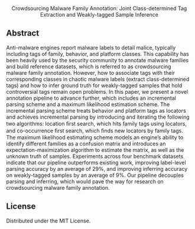 
<!-- PROJECT LOGO -->
<br />
<div align="center">
  <a href="https://github.com/jyker/crowdma">
  </a>

  <p align="center">
    Crowdsourcing Malware Family Annotation: Joint Class-determined Tag Extraction and Weakly-tagged Sample Inference
    <br />

  </p>
</div>


<!-- ABOUT THE PROJECT -->
## Abstract

Anti-malware engines report malware labels to detail malice, typically including tags of family, behavior, and platform classes. This capability has been heavily used by the security community to annotate malware families and build reference datasets, which is referred to as crowdsourcing malware family annotation. However, how to associate tags with their corresponding classes in chaotic malware labels (extract class-determined tags) and how to infer ground truth for weakly-tagged samples that hold controversial tags remain open problems. In this paper, we present a novel annotation pipeline to advance further, which includes an incremental parsing scheme and a maximum likelihood estimation scheme. The incremental parsing scheme treats behavior and platform tags as locators and achieves incremental parsing by introducing and iterating the following two algorithms: location ﬁrst search, which hits family tags using locators, and co-occurrence ﬁrst search, which ﬁnds new locators by family tags. The maximum likelihood estimating scheme models an engine’s ability to identify different families as a confusion matrix and introduces an expectation-maximization algorithm to estimate the matrix, as well as the unknown truth of samples. Experiments across four benchmark datasets indicate that our pipeline outperforms existing work, improving label-level parsing accuracy by an average of 29%, and improving inferring accuracy on weakly-tagged samples by an average of 9%. Our pipeline decouples parsing and inferring, which would pave the way for research on crowdsourcing malware family annotation.

## License

Distributed under the MIT License.